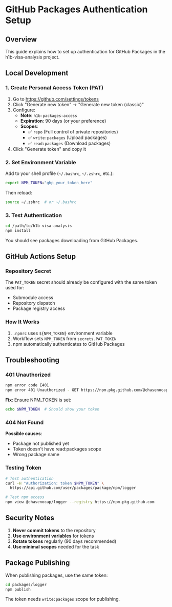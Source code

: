 # GitHub Packages Authentication Setup

## Overview

This guide explains how to set up authentication for GitHub Packages in the h1b-visa-analysis project.

## Local Development

### 1. Create Personal Access Token (PAT)

1. Go to https://github.com/settings/tokens
2. Click "Generate new token" → "Generate new token (classic)"
3. Configure:
   - **Note**: `h1b-packages-access`
   - **Expiration**: 90 days (or your preference)
   - **Scopes**:
     - ✅ `repo` (Full control of private repositories)
     - ✅ `write:packages` (Upload packages)
     - ✅ `read:packages` (Download packages)
4. Click "Generate token" and copy it

### 2. Set Environment Variable

Add to your shell profile (`~/.bashrc`, `~/.zshrc`, etc.):

```bash
export NPM_TOKEN="ghp_your_token_here"
```

Then reload:
```bash
source ~/.zshrc  # or ~/.bashrc
```

### 3. Test Authentication

```bash
cd /path/to/h1b-visa-analysis
npm install
```

You should see packages downloading from GitHub Packages.

## GitHub Actions Setup

### Repository Secret

The `PAT_TOKEN` secret should already be configured with the same token used for:
- Submodule access
- Repository dispatch
- Package registry access

### How It Works

1. `.npmrc` uses `${NPM_TOKEN}` environment variable
2. Workflow sets `NPM_TOKEN` from `secrets.PAT_TOKEN`
3. npm automatically authenticates to GitHub Packages

## Troubleshooting

### 401 Unauthorized

```bash
npm error code E401
npm error 401 Unauthorized - GET https://npm.pkg.github.com/@chasenocap%2flogger
```

**Fix**: Ensure NPM_TOKEN is set:
```bash
echo $NPM_TOKEN  # Should show your token
```

### 404 Not Found

**Possible causes**:
- Package not published yet
- Token doesn't have read:packages scope
- Wrong package name

### Testing Token

```bash
# Test authentication
curl -H "Authorization: token $NPM_TOKEN" \
  https://api.github.com/user/packages/package/npm/logger

# Test npm access
npm view @chasenocap/logger --registry https://npm.pkg.github.com
```

## Security Notes

1. **Never commit tokens** to the repository
2. **Use environment variables** for tokens
3. **Rotate tokens** regularly (90 days recommended)
4. **Use minimal scopes** needed for the task

## Package Publishing

When publishing packages, use the same token:

```bash
cd packages/logger
npm publish
```

The token needs `write:packages` scope for publishing.